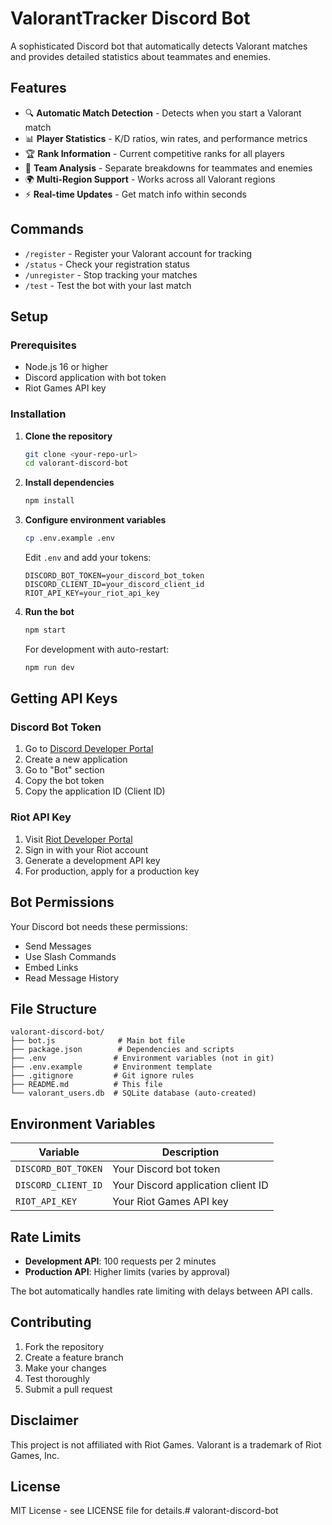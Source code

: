 # ValorantTracker Discord Bot

A sophisticated Discord bot that automatically detects Valorant matches and provides detailed statistics about teammates and enemies.

## Features

- 🔍 **Automatic Match Detection** - Detects when you start a Valorant match
- 📊 **Player Statistics** - K/D ratios, win rates, and performance metrics
- 🏆 **Rank Information** - Current competitive ranks for all players
- 👥 **Team Analysis** - Separate breakdowns for teammates and enemies
- 🌍 **Multi-Region Support** - Works across all Valorant regions
- ⚡ **Real-time Updates** - Get match info within seconds

## Commands

- `/register` - Register your Valorant account for tracking
- `/status` - Check your registration status
- `/unregister` - Stop tracking your matches
- `/test` - Test the bot with your last match

## Setup

### Prerequisites

- Node.js 16 or higher
- Discord application with bot token
- Riot Games API key

### Installation

1. **Clone the repository**
   ```bash
   git clone <your-repo-url>
   cd valorant-discord-bot
   ```

2. **Install dependencies**
   ```bash
   npm install
   ```

3. **Configure environment variables**
   ```bash
   cp .env.example .env
   ```
   
   Edit `.env` and add your tokens:
   ```
   DISCORD_BOT_TOKEN=your_discord_bot_token
   DISCORD_CLIENT_ID=your_discord_client_id
   RIOT_API_KEY=your_riot_api_key
   ```

4. **Run the bot**
   ```bash
   npm start
   ```

   For development with auto-restart:
   ```bash
   npm run dev
   ```

## Getting API Keys

### Discord Bot Token
1. Go to [Discord Developer Portal](https://discord.com/developers/applications)
2. Create a new application
3. Go to "Bot" section
4. Copy the bot token
5. Copy the application ID (Client ID)

### Riot API Key
1. Visit [Riot Developer Portal](https://developer.riotgames.com/)
2. Sign in with your Riot account
3. Generate a development API key
4. For production, apply for a production key

## Bot Permissions

Your Discord bot needs these permissions:
- Send Messages
- Use Slash Commands
- Embed Links
- Read Message History

## File Structure

```
valorant-discord-bot/
├── bot.js              # Main bot file
├── package.json        # Dependencies and scripts
├── .env               # Environment variables (not in git)
├── .env.example       # Environment template
├── .gitignore         # Git ignore rules
├── README.md          # This file
└── valorant_users.db  # SQLite database (auto-created)
```

## Environment Variables

| Variable | Description |
|----------|-------------|
| `DISCORD_BOT_TOKEN` | Your Discord bot token |
| `DISCORD_CLIENT_ID` | Your Discord application client ID |
| `RIOT_API_KEY` | Your Riot Games API key |

## Rate Limits

- **Development API**: 100 requests per 2 minutes
- **Production API**: Higher limits (varies by approval)

The bot automatically handles rate limiting with delays between API calls.

## Contributing

1. Fork the repository
2. Create a feature branch
3. Make your changes
4. Test thoroughly
5. Submit a pull request

## Disclaimer

This project is not affiliated with Riot Games. Valorant is a trademark of Riot Games, Inc.

## License

MIT License - see LICENSE file for details.#   v a l o r a n t - d i s c o r d - b o t  
 